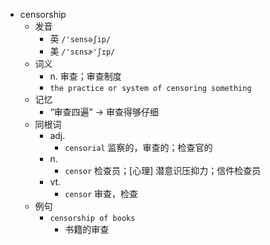 - censorship
  - 发音
    - 英 `/'sensəʃip/`
    - 美 `/'sɛnsɚ'ʃɪp/`
  - 词义
    - n. 审查；审查制度
    - `the practice or system of censoring something`
  - 记忆
    - “审查四遍” → 审查得够仔细
  - 同根词
    - adj.
      - `censorial` 监察的，审查的；检查官的
    - n.
      - `censor` 检查员；[心理] 潜意识压抑力；信件检查员
    - vt.
      - `censor` 审查，检查
  - 例句
    - `censorship of books`
      - 书籍的审查

